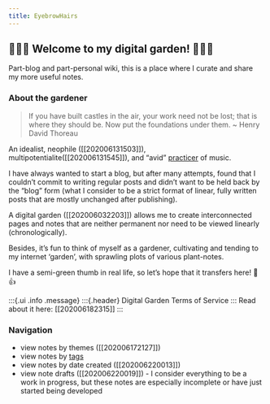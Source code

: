 ```yaml
---
title: EyebrowHairs
---
```


## 🌷🌱🌹 Welcome to my digital garden! 🌼🌿🌻

Part-blog and part-personal wiki, this is a place where I curate and share my more useful notes.

### About the gardener

> If you have built castles in the air, your work need not be lost; that is where they should be. Now put the foundations under them. ~ Henry David Thoreau

An idealist, neophile ([[202006131503]]), multipotentialite([[202006131545]]), and “avid” [practicer](https://www.reddit.com/r/1000daysofpractice/) of music. 

I have always wanted to start a blog, but after many attempts, found that I couldn’t commit to writing regular posts and didn’t want to be held back by the “blog” form (what I consider to be a strict format of linear, fully written posts that are mostly unchanged after publishing).

A digital garden ([[202006032203]]) allows me to create interconnected pages and notes that are neither permanent nor need to be viewed linearly (chronologically).

Besides, it’s fun to think of myself as a gardener, cultivating and tending to my internet ‘garden’, with sprawling plots of various plant-notes.

I have a semi-green thumb in real life, so let’s hope that it transfers here! 🌱👍

:::{.ui .info .message}
:::{.header}
Digital Garden Terms of Service
:::
Read about it here: [[202006182315]]
:::

### Navigation

- view notes by themes ([[202006172127]])
- view notes by [tags](https://eyebrowhairs.zettel.page/search.html)
- view notes by date created ([[202006220013]])
- view note drafts ([[202006220019]]) - I consider everything to be a work in progress, but these notes are especially incomplete or have just started being developed